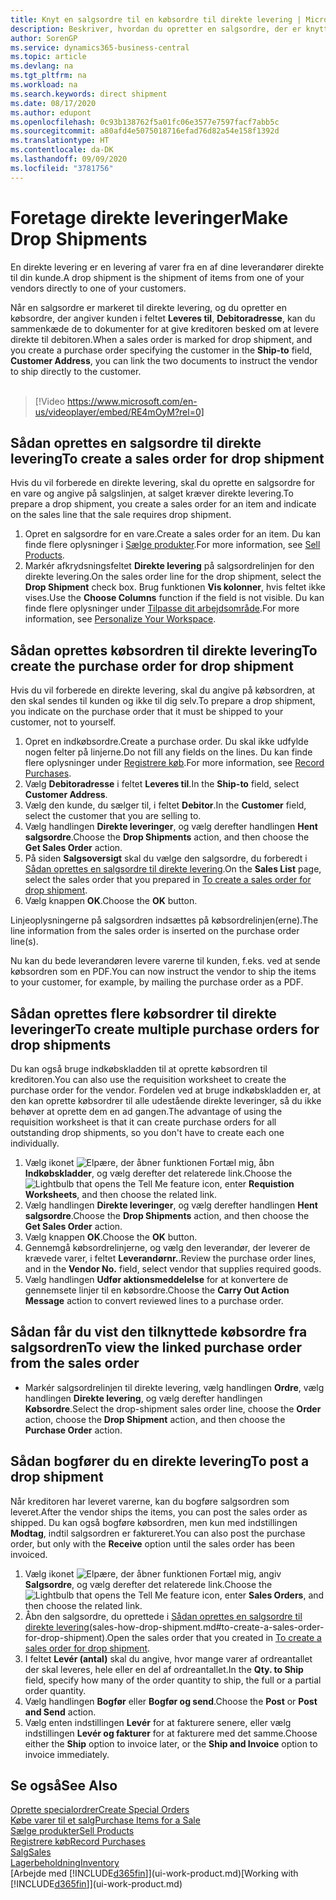 ```yaml
---
title: Knyt en salgsordre til en købsordre til direkte levering | Microsoft Docs
description: Beskriver, hvordan du opretter en salgsordre, der er knyttet til en købsordre for at muliggøre levering direkte fra leverandøren til kunden.
author: SorenGP
ms.service: dynamics365-business-central
ms.topic: article
ms.devlang: na
ms.tgt_pltfrm: na
ms.workload: na
ms.search.keywords: direct shipment
ms.date: 08/17/2020
ms.author: edupont
ms.openlocfilehash: 0c93b138762f5a01fc06e3577e7597facf7abb5c
ms.sourcegitcommit: a80afd4e5075018716efad76d82a54e158f1392d
ms.translationtype: HT
ms.contentlocale: da-DK
ms.lasthandoff: 09/09/2020
ms.locfileid: "3781756"
---
```

# <a name="make-drop-shipments"></a><span data-ttu-id="d2e83-103">Foretage direkte leveringer</span><span class="sxs-lookup"><span data-stu-id="d2e83-103">Make Drop Shipments</span></span>

<span data-ttu-id="d2e83-104">En direkte levering er en levering af varer fra en af dine leverandører direkte til din kunde.</span><span class="sxs-lookup"><span data-stu-id="d2e83-104">A drop shipment is the shipment of items from one of your vendors directly to one of your customers.</span></span>

<span data-ttu-id="d2e83-105">Når en salgsordre er markeret til direkte levering, og du opretter en købsordre, der angiver kunden i feltet **Leveres til**, **Debitoradresse**, kan du sammenkæde de to dokumenter for at give kreditoren besked om at levere direkte til debitoren.</span><span class="sxs-lookup"><span data-stu-id="d2e83-105">When a sales order is marked for drop shipment, and you create a purchase order specifying the customer in the **Ship-to** field, **Customer Address**, you can link the two documents to instruct the vendor to ship directly to the customer.</span></span>
<br><br>  
  
> [!Video https://www.microsoft.com/en-us/videoplayer/embed/RE4mOyM?rel=0]

## <a name="to-create-a-sales-order-for-drop-shipment"></a><span data-ttu-id="d2e83-106">Sådan oprettes en salgsordre til direkte levering</span><span class="sxs-lookup"><span data-stu-id="d2e83-106">To create a sales order for drop shipment</span></span>

<span data-ttu-id="d2e83-107">Hvis du vil forberede en direkte levering, skal du oprette en salgsordre for en vare og angive på salgslinjen, at salget kræver direkte levering.</span><span class="sxs-lookup"><span data-stu-id="d2e83-107">To prepare a drop shipment, you create a sales order for an item and indicate on the sales line that the sale requires drop shipment.</span></span>

1. <span data-ttu-id="d2e83-108">Opret en salgsordre for en vare.</span><span class="sxs-lookup"><span data-stu-id="d2e83-108">Create a sales order for an item.</span></span> <span data-ttu-id="d2e83-109">Du kan finde flere oplysninger i [Sælge produkter](sales-how-sell-products.md).</span><span class="sxs-lookup"><span data-stu-id="d2e83-109">For more information, see [Sell Products](sales-how-sell-products.md).</span></span>
2. <span data-ttu-id="d2e83-110">Markér afkrydsningsfeltet **Direkte levering** på salgsordrelinjen for den direkte levering.</span><span class="sxs-lookup"><span data-stu-id="d2e83-110">On the sales order line for the drop shipment, select the **Drop Shipment** check box.</span></span> <span data-ttu-id="d2e83-111">Brug funktionen **Vis kolonner**, hvis feltet ikke vises.</span><span class="sxs-lookup"><span data-stu-id="d2e83-111">Use the **Choose Columns** function if the field is not visible.</span></span> <span data-ttu-id="d2e83-112">Du kan finde flere oplysninger under [Tilpasse dit arbejdsområde](ui-personalization-user.md).</span><span class="sxs-lookup"><span data-stu-id="d2e83-112">For more information, see [Personalize Your Workspace](ui-personalization-user.md).</span></span>

## <a name="to-create-the-purchase-order-for-drop-shipment"></a><span data-ttu-id="d2e83-113">Sådan oprettes købsordren til direkte levering</span><span class="sxs-lookup"><span data-stu-id="d2e83-113">To create the purchase order for drop shipment</span></span>

<span data-ttu-id="d2e83-114">Hvis du vil forberede en direkte levering, skal du angive på købsordren, at den skal sendes til kunden og ikke til dig selv.</span><span class="sxs-lookup"><span data-stu-id="d2e83-114">To prepare a drop shipment, you indicate on the purchase order that it must be shipped to your customer, not to yourself.</span></span>

1. <span data-ttu-id="d2e83-115">Opret en indkøbsordre.</span><span class="sxs-lookup"><span data-stu-id="d2e83-115">Create a purchase order.</span></span> <span data-ttu-id="d2e83-116">Du skal ikke udfylde nogen felter på linjerne.</span><span class="sxs-lookup"><span data-stu-id="d2e83-116">Do not fill any fields on the lines.</span></span> <span data-ttu-id="d2e83-117">Du kan finde flere oplysninger under [Registrere køb](purchasing-how-record-purchases.md).</span><span class="sxs-lookup"><span data-stu-id="d2e83-117">For more information, see [Record Purchases](purchasing-how-record-purchases.md).</span></span>
2. <span data-ttu-id="d2e83-118">Vælg **Debitoradresse** i feltet **Leveres til**.</span><span class="sxs-lookup"><span data-stu-id="d2e83-118">In the **Ship-to** field, select **Customer Address**.</span></span>
3. <span data-ttu-id="d2e83-119">Vælg den kunde, du sælger til, i feltet **Debitor**.</span><span class="sxs-lookup"><span data-stu-id="d2e83-119">In the **Customer** field, select the customer that you are selling to.</span></span>
4. <span data-ttu-id="d2e83-120">Vælg handlingen **Direkte leveringer**, og vælg derefter handlingen **Hent salgsordre**.</span><span class="sxs-lookup"><span data-stu-id="d2e83-120">Choose the **Drop Shipments** action, and then choose the **Get Sales Order** action.</span></span>
5. <span data-ttu-id="d2e83-121">På siden **Salgsoversigt** skal du vælge den salgsordre, du forberedt i [Sådan oprettes en salgsordre til direkte levering](sales-how-drop-shipment.md#to-create-a-sales-order-for-drop-shipment).</span><span class="sxs-lookup"><span data-stu-id="d2e83-121">On the **Sales List** page, select the sales order that you prepared in [To create a sales order for drop shipment](sales-how-drop-shipment.md#to-create-a-sales-order-for-drop-shipment).</span></span>
6. <span data-ttu-id="d2e83-122">Vælg knappen **OK**.</span><span class="sxs-lookup"><span data-stu-id="d2e83-122">Choose the **OK** button.</span></span>

<span data-ttu-id="d2e83-123">Linjeoplysningerne på salgsordren indsættes på købsordrelinjen(erne).</span><span class="sxs-lookup"><span data-stu-id="d2e83-123">The line information from the sales order is inserted on the purchase order line(s).</span></span>

<span data-ttu-id="d2e83-124">Nu kan du bede leverandøren levere varerne til kunden, f.eks. ved at sende købsordren som en PDF.</span><span class="sxs-lookup"><span data-stu-id="d2e83-124">You can now instruct the vendor to ship the items to your customer, for example, by mailing the purchase order as a PDF.</span></span>     

## <a name="to-create-multiple-purchase-orders-for-drop-shipments"></a><span data-ttu-id="d2e83-125">Sådan oprettes flere købsordrer til direkte leveringer</span><span class="sxs-lookup"><span data-stu-id="d2e83-125">To create multiple purchase orders for drop shipments</span></span>

<span data-ttu-id="d2e83-126">Du kan også bruge indkøbskladden til at oprette købsordren til kreditoren.</span><span class="sxs-lookup"><span data-stu-id="d2e83-126">You can also use the requisition worksheet to create the purchase order for the vendor.</span></span> <span data-ttu-id="d2e83-127">Fordelen ved at bruge indkøbskladden er, at den kan oprette købsordrer til alle udestående direkte leveringer, så du ikke behøver at oprette dem en ad gangen.</span><span class="sxs-lookup"><span data-stu-id="d2e83-127">The advantage of using the requisition worksheet is that it can create purchase orders for all outstanding drop shipments, so you don't have to create each one individually.</span></span>

1. <span data-ttu-id="d2e83-128">Vælg ikonet ![Elpære, der åbner funktionen Fortæl mig](media/ui-search/search_small.png "Fortæl mig, hvad du vil foretage dig"), åbn **Indkøbskladder**, og vælg derefter det relaterede link.</span><span class="sxs-lookup"><span data-stu-id="d2e83-128">Choose the ![Lightbulb that opens the Tell Me feature](media/ui-search/search_small.png "Tell me what you want to do") icon, enter **Requistion Worksheets**, and then choose the related link.</span></span>
2. <span data-ttu-id="d2e83-129">Vælg handlingen **Direkte leveringer**, og vælg derefter handlingen **Hent salgsordre**.</span><span class="sxs-lookup"><span data-stu-id="d2e83-129">Choose the **Drop Shipments** action, and then choose the **Get Sales Order** action.</span></span>
3. <span data-ttu-id="d2e83-130">Vælg knappen **OK**.</span><span class="sxs-lookup"><span data-stu-id="d2e83-130">Choose the **OK** button.</span></span>
4. <span data-ttu-id="d2e83-131">Gennemgå købsordrelinjerne, og vælg den leverandør, der leverer de krævede varer, i feltet **Leverandørnr.**.</span><span class="sxs-lookup"><span data-stu-id="d2e83-131">Review the purchase order lines, and in the **Vendor No.** field, select vendor that supplies required goods.</span></span> 
5. <span data-ttu-id="d2e83-132">Vælg handlingen **Udfør aktionsmeddelelse** for at konvertere de gennemsete linjer til en købsordre.</span><span class="sxs-lookup"><span data-stu-id="d2e83-132">Choose the **Carry Out Action Message** action to convert reviewed lines to a purchase order.</span></span>

## <a name="to-view-the-linked-purchase-order-from-the-sales-order"></a><span data-ttu-id="d2e83-133">Sådan får du vist den tilknyttede købsordre fra salgsordren</span><span class="sxs-lookup"><span data-stu-id="d2e83-133">To view the linked purchase order from the sales order</span></span>

* <span data-ttu-id="d2e83-134">Markér salgsordrelinjen til direkte levering, vælg handlingen **Ordre**, vælg handlingen **Direkte levering**, og vælg derefter handlingen **Købsordre**.</span><span class="sxs-lookup"><span data-stu-id="d2e83-134">Select the drop-shipment sales order line, choose the **Order** action, choose the **Drop Shipment** action, and then choose the **Purchase Order** action.</span></span>

## <a name="to-post-a-drop-shipment"></a><span data-ttu-id="d2e83-135">Sådan bogfører du en direkte levering</span><span class="sxs-lookup"><span data-stu-id="d2e83-135">To post a drop shipment</span></span>

<span data-ttu-id="d2e83-136">Når kreditoren har leveret varerne, kan du bogføre salgsordren som leveret.</span><span class="sxs-lookup"><span data-stu-id="d2e83-136">After the vendor ships the items, you can post the sales order as shipped.</span></span> <span data-ttu-id="d2e83-137">Du kan også bogføre købsordren, men kun med indstillingen **Modtag**, indtil salgsordren er faktureret.</span><span class="sxs-lookup"><span data-stu-id="d2e83-137">You can also post the purchase order, but only with the **Receive** option until the sales order has been invoiced.</span></span>

1. <span data-ttu-id="d2e83-138">Vælg ikonet ![Elpære, der åbner funktionen Fortæl mig](media/ui-search/search_small.png "Fortæl mig, hvad du vil foretage dig"), angiv **Salgsordre**, og vælg derefter det relaterede link.</span><span class="sxs-lookup"><span data-stu-id="d2e83-138">Choose the ![Lightbulb that opens the Tell Me feature](media/ui-search/search_small.png "Tell me what you want to do") icon, enter **Sales Orders**, and then choose the related link.</span></span>
2. <span data-ttu-id="d2e83-139">Åbn den salgsordre, du oprettede i [Sådan oprettes en salgsordre til direkte levering](#to-create-a-sales-order-for-drop-shipment)(sales-how-drop-shipment.md#to-create-a-sales-order-for-drop-shipment).</span><span class="sxs-lookup"><span data-stu-id="d2e83-139">Open the sales order that you created in [To create a sales order for drop shipment](#to-create-a-sales-order-for-drop-shipment).</span></span>
3. <span data-ttu-id="d2e83-140">I feltet **Levér (antal)** skal du angive, hvor mange varer af ordreantallet der skal leveres, hele eller en del af ordreantallet.</span><span class="sxs-lookup"><span data-stu-id="d2e83-140">In the **Qty. to Ship** field, specify how many of the order quantity to ship, the full or a partial order quantity.</span></span>
4. <span data-ttu-id="d2e83-141">Vælg handlingen **Bogfør** eller **Bogfør og send**.</span><span class="sxs-lookup"><span data-stu-id="d2e83-141">Choose the **Post** or **Post and Send** action.</span></span>
5. <span data-ttu-id="d2e83-142">Vælg enten indstillingen **Levér** for at fakturere senere, eller vælg indstillingen **Levér og fakturer** for at fakturere med det samme.</span><span class="sxs-lookup"><span data-stu-id="d2e83-142">Choose either the **Ship** option to invoice later, or the **Ship and Invoice** option to invoice immediately.</span></span>

## <a name="see-also"></a><span data-ttu-id="d2e83-143">Se også</span><span class="sxs-lookup"><span data-stu-id="d2e83-143">See Also</span></span>

[<span data-ttu-id="d2e83-144">Oprette specialordrer</span><span class="sxs-lookup"><span data-stu-id="d2e83-144">Create Special Orders</span></span>](sales-how-to-create-special-orders.md)  
[<span data-ttu-id="d2e83-145">Købe varer til et salg</span><span class="sxs-lookup"><span data-stu-id="d2e83-145">Purchase Items for a Sale</span></span>](purchasing-how-purchase-products-sale.md)  
[<span data-ttu-id="d2e83-146">Sælge produkter</span><span class="sxs-lookup"><span data-stu-id="d2e83-146">Sell Products</span></span>](sales-how-sell-products.md)  
[<span data-ttu-id="d2e83-147">Registrere køb</span><span class="sxs-lookup"><span data-stu-id="d2e83-147">Record Purchases</span></span>](purchasing-how-record-purchases.md)  
[<span data-ttu-id="d2e83-148">Salg</span><span class="sxs-lookup"><span data-stu-id="d2e83-148">Sales</span></span>](sales-manage-sales.md)  
[<span data-ttu-id="d2e83-149">Lagerbeholdning</span><span class="sxs-lookup"><span data-stu-id="d2e83-149">Inventory</span></span>](inventory-manage-inventory.md)  
<span data-ttu-id="d2e83-150">[Arbejde med [!INCLUDE[d365fin](includes/d365fin_md.md)]](ui-work-product.md)</span><span class="sxs-lookup"><span data-stu-id="d2e83-150">[Working with [!INCLUDE[d365fin](includes/d365fin_md.md)]](ui-work-product.md)</span></span>
